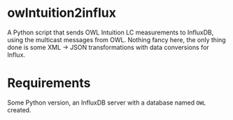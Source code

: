 # owlntuition2influx
A Python script that sends OWL Intuition LC measurements to InfluxDB, using the multicast messages from OWL. Nothing fancy here, the only thing done is some XML -> JSON transformations with data conversions for Influx.

# Requirements
Some Python version, an InfluxDB server with a database named `OWL` created. 

